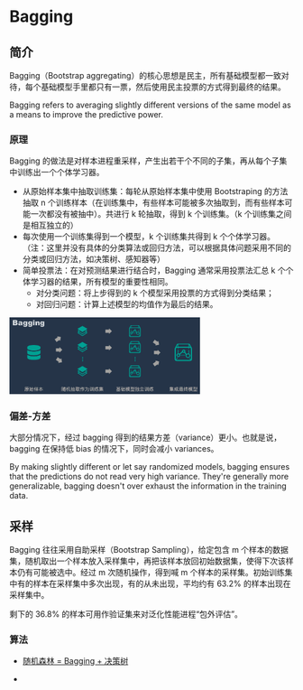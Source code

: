 # Bagging

## 简介

Bagging（Bootstrap aggregating）的核心思想是民主，所有基础模型都一致对待，每个基础模型手里都只有一票，然后使用民主投票的方式得到最终的结果。

Bagging refers to averaging slightly different versions of the same model as a means to improve the predictive power.

### 原理

Bagging 的做法是对样本进程重采样，产生出若干个不同的子集，再从每个子集中训练出一个个体学习器。

- 从原始样本集中抽取训练集：每轮从原始样本集中使用 Bootstraping 的方法抽取 n 个训练样本（在训练集中，有些样本可能被多次抽取到，而有些样本可能一次都没有被抽中）。共进行 k 轮抽取，得到 k 个训练集。（k 个训练集之间是相互独立的）
- 每次使用一个训练集得到一个模型，k 个训练集共得到 k 个个体学习器。（注：这里并没有具体的分类算法或回归方法，可以根据具体问题采用不同的分类或回归方法，如决策树、感知器等）
- 简单投票法：在对预测结果进行结合时，Bagging 通常采用投票法汇总 k 个个体学习器的结果，所有模型的重要性相同。
  - 对分类问题：将上步得到的 k 个模型采用投票的方式得到分类结果；
  - 对回归问题：计算上述模型的均值作为最后的结果。

<img src="../figures/image-20200321125959179.png" alt="image-20200321125959179" style="zoom:33%;" />

### 偏差-方差

大部分情况下，经过 bagging 得到的结果方差（variance）更小。也就是说，bagging 在保持低 bias 的情况下，同时会减小 variances。

By making slightly different or let say randomized models, bagging ensures that the predictions do not read very high variance. They're generally more generalizable, bagging doesn't over exhaust the information in the training data. 

## 采样

Bagging 往往采用自助采样（Bootstrap Sampling），给定包含 m 个样本的数据集，随机取出一个样本放入采样集中，再把该样本放回初始数据集，使得下次该样本仍有可能被选中。经过 m 次随机操作，得到喊 m 个样本的采样集。初始训练集中有的样本在采样集中多次出现，有的从未出现，平均约有 63.2% 的样本出现在采样集中。

剩下的 36.8% 的样本可用作验证集来对泛化性能进程“包外评估”。

### 算法

- [随机森林 = Bagging + 决策树](10_random-forest.md)

- 

